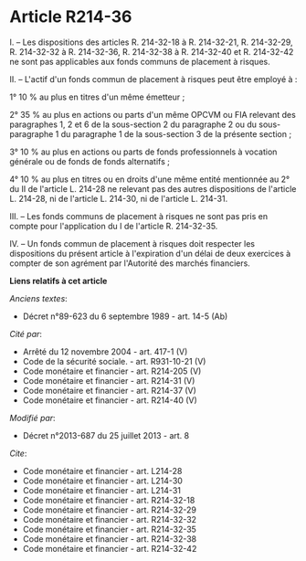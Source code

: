 # Article R214-36

I. – Les dispositions des articles R. 214-32-18 à R. 214-32-21, R. 214-32-29, R. 214-32-32 à R. 214-32-36, R. 214-32-38 à R.
214-32-40 et R. 214-32-42 ne sont pas applicables aux fonds communs de placement à risques.

II. – L'actif d'un fonds commun de placement à risques peut être employé à :

1° 10 % au plus en titres d'un même émetteur ;

2° 35 % au plus en actions ou parts d'un même OPCVM ou FIA relevant des paragraphes 1, 2 et 6 de la sous-section 2 du
paragraphe 2 ou du sous-paragraphe 1 du paragraphe 1 de la sous-section 3 de la présente section ;

3° 10 % au plus en actions ou parts de fonds professionnels à vocation générale ou de fonds de fonds alternatifs ;

4° 10 % au plus en titres ou en droits d'une même entité mentionnée au 2° du II de l'article L. 214-28 ne relevant pas des
autres dispositions de l'article L. 214-28, ni de l'article L. 214-30, ni de l'article L. 214-31.

III. – Les fonds communs de placement à risques ne sont pas pris en compte pour l'application du I de l'article R. 214-32-35.

IV. – Un fonds commun de placement à risques doit respecter les dispositions du présent article à l'expiration d'un délai de
deux exercices à compter de son agrément par l'Autorité des marchés financiers.

**Liens relatifs à cet article**

_Anciens textes_:

  - Décret n°89-623 du 6 septembre 1989 - art. 14-5 (Ab)

_Cité par_:

  - Arrêté du 12 novembre 2004 - art. 417-1 (V)
  - Code de la sécurité sociale. - art. R931-10-21 (V)
  - Code monétaire et financier - art. R214-205 (V)
  - Code monétaire et financier - art. R214-31 (V)
  - Code monétaire et financier - art. R214-37 (V)
  - Code monétaire et financier - art. R214-40 (V)

_Modifié par_:

  - Décret n°2013-687 du 25 juillet 2013 - art. 8

_Cite_:

  - Code monétaire et financier - art. L214-28
  - Code monétaire et financier - art. L214-30
  - Code monétaire et financier - art. L214-31
  - Code monétaire et financier - art. R214-32-18
  - Code monétaire et financier - art. R214-32-29
  - Code monétaire et financier - art. R214-32-32
  - Code monétaire et financier - art. R214-32-35
  - Code monétaire et financier - art. R214-32-38
  - Code monétaire et financier - art. R214-32-42
